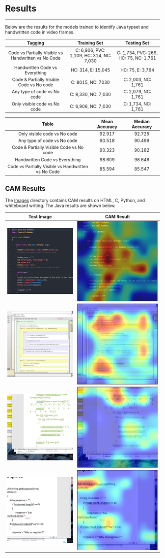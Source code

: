 # Results
---
Below are the results for the models trained to identify Java typset and handwritten code in video frames.

Tagging                 |  Training Set              |  Testing Set
:-------------------------:|:-------------------------:|:-------------------------:
Code vs Partially Visible vs Handwritten vs No Code | C: 6,906, PVC: 1,109, HC: 314, NC: 7,030 | C: 1,734, PVC: 269, HC: 75, NC: 1,761
Handwritten Code vs Everything | HC: 314, E: 15,045 | HC: 75, E: 3,764
Code & Partially Visible Code vs No code | C: 8015, NC: 7030 | C: 2,003, NC: 1,761
Any type of code vs No code | C: 8,330, NC: 7,030 | C: 2,079, NC: 1,761
Only visible code vs No code | C: 6,906, NC: 7,030 | C: 1,734, NC: 1,761

Table                      |         Mean Accuracy     |      Median Accuracy
:-------------------------:|:-------------------------:|:-------------------------:  
Only visible code vs No code | 92.917 | 92.725
Any type of code vs No code | 90.518 | 90.499
Code & Partially Visible Code vs No code | 90.323 | 90.182
Handwritten Code vs Everything | 98.609 | 98.646
Code vs Partially Visible vs Handwritten vs No Code | 85.594 | 85.547


## CAM Results ##
The [Images](Images/) directory contains CAM results on HTML, C, Python, and whiteboard writing. The Java results are shown below.

Test Image                 |  CAM Result
:-------------------------:|:-------------------------:
![](Images/java1.png)  |  ![](Images/java1_cam.png)
![](Images/java2.JPG)  |  ![](Images/java2_cam.png)
![](Images/java3.jpg)  |  ![](Images/java3_cam.png)
![](Images/java4.jpg)  |  ![](Images/java4_cam.png)
